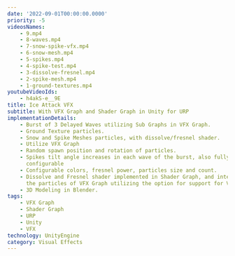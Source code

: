 ```yaml
---
date: '2022-09-01T00:00:00.0000'
priority: -5
videosNames:
    - 9.mp4
    - 8-waves.mp4
    - 7-snow-spike-vfx.mp4
    - 6-snow-mesh.mp4
    - 5-spikes.mp4
    - 4-spike-test.mp4
    - 3-dissolve-fresnel.mp4
    - 2-spike-mesh.mp4
    - 1-ground-textures.mp4
youtubeVideoIds:
    - h4akS-e__9E
title: Ice Attack VFX
subtitle: With VFX Graph and Shader Graph in Unity for URP
implementationDetails:
    - Burst of 3 Delayed Waves utilizing Sub Graphs in VFX Graph.
    - Ground Texture particles.
    - Snow and Spike Meshes particles, with dissolve/fresnel shader.
    - Utilize VFX Graph
    - Random spawn position and rotation of particles.
    - Spikes tilt angle increases in each wave of the burst, also fully
      configurable
    - Configurable colors, fresnel power, particles size and count.
    - Dissolve and Fresnel shader implemented in Shader Graph, and integrated into
      the particles of VFX Graph utilizing the option for support for VFX Graph
    - 3D Modeling in Blender.
tags:
    - VFX Graph
    - Shader Graph
    - URP
    - Unity
    - VFX
technology: UnityEngine
category: Visual Effects
---
```

